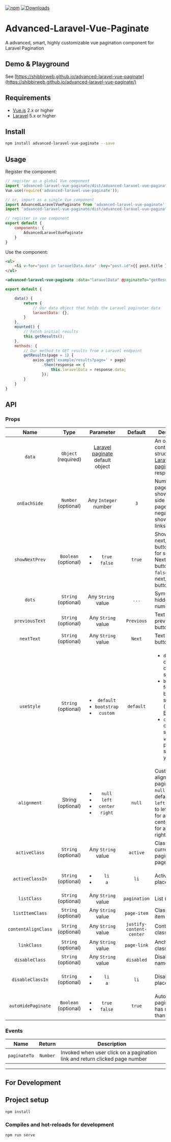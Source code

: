 
[![npm](https://img.shields.io/npm/v/advanced-laravel-vue-paginate.svg)](https://www.npmjs.com/package/advanced-laravel-vue-paginate) [![Downloads](https://img.shields.io/npm/dt/advanced-laravel-vue-paginate.svg)](https://www.npmjs.com/package/advanced-laravel-vue-paginate)

# Advanced-Laravel-Vue-Paginate
A advanced, smart, highly customizable vue pagination component for Laravel Pagination


## Demo & Playground
See [https://shibbirweb.github.io/advanced-laravel-vue-paginate](https://shibbirweb.github.io/advanced-laravel-vue-paginate/)


## Requirements

* [Vue.js](https://vuejs.org/) 2.x or higher
* [Laravel](http://laravel.com/docs/) 5.x or higher

## Install

```bash
npm install advanced-laravel-vue-paginate --save
```

## Usage

Register the component:

```javascript
// register as a global Vue component
import 'advanced-laravel-vue-paginate/dist/advanced-laravel-vue-paginate.css'
Vue.use(require('advanced-laravel-vue-paginate'));

// or, import as a single Vue component
import AdvancedLaravelVuePaginate from 'advanced-laravel-vue-paginate';
import 'advanced-laravel-vue-paginate/dist/advanced-laravel-vue-paginate.css'

// register in vue component
export default {
	components: {
		AdvancedLaravelVuePaginate
	}
}
```

Use the component:

```html
<ul>
    <li v-for="post in laravelData.data" :key="post.id">{{ post.title }}</li>
</ul>

<advanced-laravel-vue-paginate :data="laravelData" @paginateTo="getResults"/>
```

```javascript
export default {

	data() {
		return {
			// Our data object that holds the Laravel paginator data
			laravelData: {},
		}
	},
	mounted() {
		// Fetch initial results
		this.getResults();
	},
	methods: {
		// Our method to GET results from a Laravel endpoint
		getResults(page = 1) {
			axios.get('example/results?page=' + page)
				.then(response => {
					this.laravelData = response.data;
				});
		}
	}
}
```


## API

### Props

| Name | Type | Parameter |  Default | Description |
|:---:|:---:|:---:|:---:| --- |
| `data` | `Object` (required) | [Laravel paginate](https://laravel.com/docs/pagination) default object |  | An object containing the structure of a [Laravel paginator](https://laravel.com/docs/pagination) response.|
| `onEachSide` | `Number` (optional) | Any `Integer` number | `3` | Number of page number show each side of current page. Any negative value show all page links. |
| `showNextPrev`  | `Boolean` (optional) | <ul><li>`true`</li><li>`false`</li></ul> | `true` | Show next/previous button. `true` for show Next/Previous button and `false` for hide next/previous button |
| `dots` | `String` (optional) | Any `String ` value | `...` | Symbol for hidden page numbers |
|`previousText` | `String` (optional) | Any `String` value | `Previous` | Text for previous button|
|`nextText` | `String` (optional) | Any `String` value | `Next` | Text for next button|
|`useStyle` | `String` (optional) | <ul><li>`default`</li><li>`bootstrap`</li><li>`custom`</li></ul> | `default` | <ul><li>`default` for default component style.</li><li>`bootstrap` for bootstrap style (required [Bootstrap](https://getbootstrap.com/)).</li><li>`custom` for custom style. Use &#8601; below  props to style as you want.</li></ul>|
|`alignment`| String (optional) | <ul><li>`null`</li><li>`left`</li><li>`center`</li><li>`right`</li></li></ul> | `null` | Custom alignment of pagination. `null` for default style, `left` for align to left, `center` for align to center, `right` for align to right |
| `activeClass` | `String` (optional) | Any `String` value | `active` | Class for current pagination page |
| `activeClassIn` | `String` (optional) | <ul><li>`li`</li><li>`a`</li></ul> | `li` | Active class placement |
|`listClass` | `String` (optional) | Any `String` value | `pagination` | List (`ul`) class|
|`listItemClass` | `String` (optional) | Any `String` value | `page-item` | Class for List item (`li`)|
|`contentAlignClass` | `String` (optional)| Any `String` value | `justify-content-center` | Content align class|
|`linkClass` | `String` (optional) |  Any `String` value | `page-link` | Anchor link (`a`) class|
|`disableClass` | `String` (optional) | Any `String` value | `disabled` | Disable class name|
| `disableClassIn` | `String` (optional) | <ul><li>`li`</li><li>`a`</li></ul> | `li` | Disable class placement |
| `autoHidePaginate` | `Boolean` (optional) | <ul><li>`true`</li><li>`false`</li></ul> | `true` | Auto hide paginator if has not more than one page |


### Events
|Name|Return | Description|
|:---:|:---:|---|
|`paginateTo`| `Number` | Invoked when user click on a pagination link and return clicked page number|



----
For Development
----
## Project setup
```
npm install
```

### Compiles and hot-reloads for development
```
npm run serve
```
